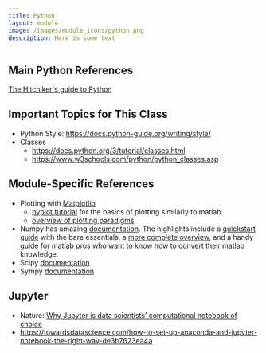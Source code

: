```yaml
---
title: Python
layout: module
image: /images/module_icons/python.png
description: Here is some text
---
```


## Main Python References

[The Hitchiker's guide to Python](https://docs.python-guide.org/#)


## Important Topics for This Class

* Python Style: <https://docs.python-guide.org/writing/style/>
* Classes
    * <https://docs.python.org/3/tutorial/classes.html>
    * <https://www.w3schools.com/python/python_classes.asp>

## Module-Specific References

* Plotting with [Matplotlib](https://matplotlib.org)
    * [pyplot tutorial](https://matplotlib.org/tutorials/introductory/pyplot.html#sphx-glr-tutorials-introductory-pyplot-py) for the basics of plotting similarly to matlab.
    * [overview of plotting paradigms](https://matplotlib.org/tutorials/introductory/usage.html#sphx-glr-tutorials-introductory-usage-py)
* Numpy has amazing [documentation](https://numpy.org/devdocs/user/index.html).  The highlights include a [quickstart guide](https://numpy.org/devdocs/user/quickstart.html) with the bare essentials, a [more complete overview](https://numpy.org/devdocs/user/basics.html), and a handy guide for [matlab pros](https://numpy.org/devdocs/user/numpy-for-matlab-users.html) who want to know how to convert their matlab knowledge.
* Scipy [documentation](https://docs.scipy.org/doc/scipy/reference/)
* Sympy [documentation](https://docs.sympy.org/latest/index.html)

## Jupyter

* Nature: [Why Jupyter is data scientists’ computational notebook of choice](https://www.nature.com/articles/d41586-018-07196-1)
* <https://towardsdatascience.com/how-to-set-up-anaconda-and-jupyter-notebook-the-right-way-de3b7623ea4a>
